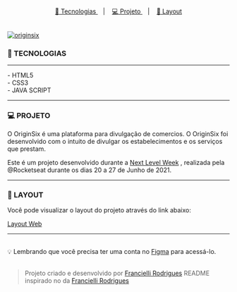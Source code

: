 <p align="center">
<a href="#rocket-tecnologias">
<g-emoji class="g-emoji" alias="rocket" fallback-src="https://github.githubassets.com/images/icons/emoji/unicode/1f680.png">🚀</g-emoji>
Tecnologias
</a></h1>
&nbsp;&nbsp;&nbsp;|&nbsp;&nbsp;&nbsp;
<a href="#-projeto">
<g-emoji class="g-emoji" alias="computer" fallback-src="https://github.githubassets.com/images/icons/emoji/unicode/1f4bb.png">💻</g-emoji>
Projeto
</a>
&nbsp;&nbsp;&nbsp;|&nbsp;&nbsp;&nbsp;

<a href="#layout">
<g-emoji class="g-emoji" alias="bookmark" fallback-src="https://github.githubassets.com/images/icons/emoji/unicode/1f516.png">🔖</g-emoji>
Layout
</p> <br>

<img alt="originsix" src="https://ik.imagekit.io/atnyozbx9v/imagem3_eMMfy9jhp.jpg">
</a>

### 🚀 TECNOLOGIAS

<hr>
- HTML5<br>
- CSS3<br>
- JAVA SCRIPT<br><hr>

### 💻 PROJETO

O OriginSix é uma plataforma para divulgação de comercios. O OriginSix foi desenvolvido com o intuito de divulgar os estabelecimentos e os serviços que prestam.

Este é um projeto desenvolvido durante a <a href="https://nextlevelweek.com/inscricao/3" rel="nofollow">Next Level Week</a> , realizada pela @Rocketseat durante os dias 20 a 27 de Junho de 2021.<hr>

### 🔖 LAYOUT

Você pode visualizar o layout do projeto através do link abaixo:

<a href="https://www.figma.com/file/mDEbnoojksG4w8sOxmudh3/Happy-Web" rel="nofollow">Layout Web</a>

<hr><br>
💡 Lembrando que você precisa ter uma conta no <a href="https://www.figma.com/file/mDEbnoojksG4w8sOxmudh3/Happy-Web" rel="nofollow">Figma</a>  para acessá-lo.<br><br>

> Projeto criado e desenvolvido por <a href="https://github.com/maykbrito" rel="nofollow">Francielli Rodrigues</a>
> README inspirado no da <a href="https://github.com/Franciellirodrigues" rel="nofollow">Francielli Rodrigues</a>
